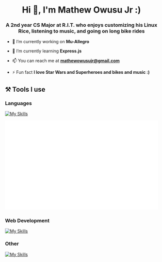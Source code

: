 <h1 align="center">Hi 👋, I'm Mathew Owusu Jr :)</h1>
<h3 align="center">A 2nd year CS Major at R.I.T. who enjoys customizing his Linux Rice, listening to music, and going on long bike rides</h3>

- 🔭 I’m currently working on **Mu-Allegro**

- 🌱 I’m currently learning **Express.js**

- 📫 You can reach me at **mathewowusujr@gmail.com**

- ⚡ Fun fact **I love Star Wars and Superheroes and bikes and music :)**



<h2>⚒️ Tools I use</h2>

<h3>Languages</h3>

[![My Skills](https://skillicons.dev/icons?i=python,java,c,sqlite)](https://skillicons.dev)

<a href="https://github.com/mkowusujr/github-stats-transparent">

![](https://raw.githubusercontent.com/mkowusujr/github-stats-transparent/output/generated/languages.svg)

</a>

<h3>Web Development</h3>

[![My Skills](https://skillicons.dev/icons?i=js,html,css,angular,ts,flask,scss,spring,heroku)](https://skillicons.dev)

<h3>Other</h3>

[![My Skills](https://skillicons.dev/icons?i=git,linux,gtk,vscode,vim)](https://skillicons.dev)


